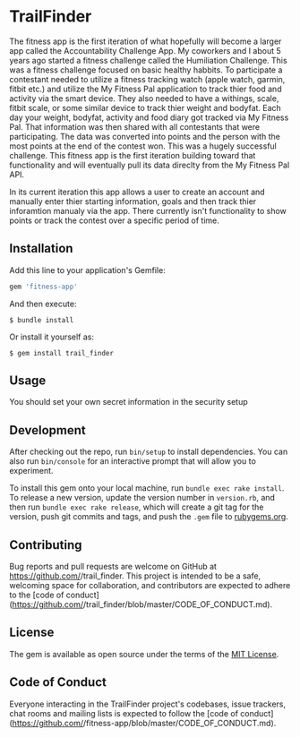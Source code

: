 # TrailFinder

The fitness app is the first iteration of what hopefully will become a larger app called the Accountability Challenge App.  My coworkers and I about 5 years ago started a fitness challenge called the Humiliation Challenge.  This was a fitness challenge focused on basic healthy habbits.  To participate a contestant needed to utilize a fitness tracking watch (apple watch, garmin, fitbit etc.) and utilize the My Fitness Pal application to track thier food and activity via the smart device.  They also needed to have a withings, scale, fitbit scale, or some similar device to track thier weight and bodyfat.  Each day your weight, bodyfat, activity and food diary got tracked via My Fitness Pal.  That information was then shared with all contestants that were participating.  The data was converted into points and the person with the most points at the end of the contest won.  This was a hugely successful challenge.  This fitness app is the first iteration building toward that functionality and will eventually pull its data direclty from the My Fitness Pal API.

In its current iteration this app allows a user to create an account and manually enter thier starting information, goals and then track thier inforamtion manualy via the app.  There currently isn't functionality to show points or track the contest over a specific period of time.

## Installation

Add this line to your application's Gemfile:

```ruby
gem 'fitness-app'
```

And then execute:

    $ bundle install

Or install it yourself as:

    $ gem install trail_finder

## Usage

You should set your own secret information in the security setup

## Development

After checking out the repo, run `bin/setup` to install dependencies. You can also run `bin/console` for an interactive prompt that will allow you to experiment.

To install this gem onto your local machine, run `bundle exec rake install`. To release a new version, update the version number in `version.rb`, and then run `bundle exec rake release`, which will create a git tag for the version, push git commits and tags, and push the `.gem` file to [rubygems.org](https://rubygems.org).

## Contributing

Bug reports and pull requests are welcome on GitHub at https://github.com/<github satodd1967>/trail_finder. This project is intended to be a safe, welcoming space for collaboration, and contributors are expected to adhere to the [code of conduct](https://github.com/<github satodd1967e>/trail_finder/blob/master/CODE_OF_CONDUCT.md).


## License

The gem is available as open source under the terms of the [MIT License](https://opensource.org/licenses/MIT).

## Code of Conduct

Everyone interacting in the TrailFinder project's codebases, issue trackers, chat rooms and mailing lists is expected to follow the [code of conduct](https://github.com/<github satodd1967>/fitness-app/blob/master/CODE_OF_CONDUCT.md).


